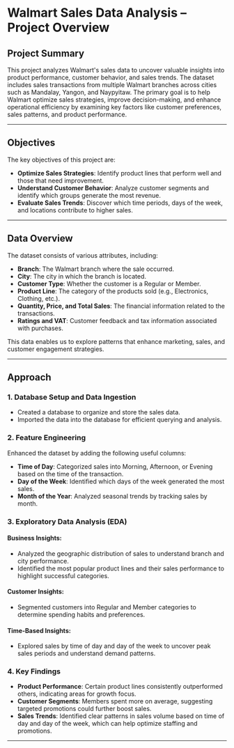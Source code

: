 # Walmart Sales Data Analysis – Project Overview

## Project Summary
This project analyzes Walmart's sales data to uncover valuable insights into product performance, customer behavior, and sales trends. The dataset includes sales transactions from multiple Walmart branches across cities such as Mandalay, Yangon, and Naypyitaw. The primary goal is to help Walmart optimize sales strategies, improve decision-making, and enhance operational efficiency by examining key factors like customer preferences, sales patterns, and product performance.

---

## Objectives
The key objectives of this project are:

- **Optimize Sales Strategies**: Identify product lines that perform well and those that need improvement.
- **Understand Customer Behavior**: Analyze customer segments and identify which groups generate the most revenue.
- **Evaluate Sales Trends**: Discover which time periods, days of the week, and locations contribute to higher sales.

---

## Data Overview
The dataset consists of various attributes, including:

- **Branch**: The Walmart branch where the sale occurred.
- **City**: The city in which the branch is located.
- **Customer Type**: Whether the customer is a Regular or Member.
- **Product Line**: The category of the products sold (e.g., Electronics, Clothing, etc.).
- **Quantity, Price, and Total Sales**: The financial information related to the transactions.
- **Ratings and VAT**: Customer feedback and tax information associated with purchases.

This data enables us to explore patterns that enhance marketing, sales, and customer engagement strategies.

---

## Approach

### 1. Database Setup and Data Ingestion
- Created a database to organize and store the sales data.
- Imported the data into the database for efficient querying and analysis.

### 2. Feature Engineering
Enhanced the dataset by adding the following useful columns:
- **Time of Day**: Categorized sales into Morning, Afternoon, or Evening based on the time of the transaction.
- **Day of the Week**: Identified which days of the week generated the most sales.
- **Month of the Year**: Analyzed seasonal trends by tracking sales by month.

### 3. Exploratory Data Analysis (EDA)

#### Business Insights:
- Analyzed the geographic distribution of sales to understand branch and city performance.
- Identified the most popular product lines and their sales performance to highlight successful categories.

#### Customer Insights:
- Segmented customers into Regular and Member categories to determine spending habits and preferences.

#### Time-Based Insights:
- Explored sales by time of day and day of the week to uncover peak sales periods and understand demand patterns.

### 4. Key Findings
- **Product Performance**: Certain product lines consistently outperformed others, indicating areas for growth focus.
- **Customer Segments**: Members spent more on average, suggesting targeted promotions could further boost sales.
- **Sales Trends**: Identified clear patterns in sales volume based on time of day and day of the week, which can help optimize staffing and promotions.

---

